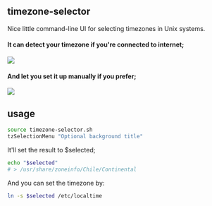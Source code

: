 ## timezone-selector

Nice little command-line UI for selecting timezones in Unix systems.

#### It can detect your timezone if you're connected to internet;
![](https://cldup.com/UohFGbGI34.png)

#### And let you set it up manually if you prefer;
![](https://cldup.com/-Ud-Q7SNs5.png)

## usage

```bash
source timezone-selector.sh
tzSelectionMenu "Optional background title"
```

It'll set the result to $selected;

```bash
echo "$selected"
# > /usr/share/zoneinfo/Chile/Continental
```

And you can set the timezone by:

```bash
ln -s $selected /etc/localtime
```
